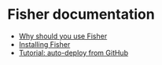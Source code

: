 # Fisher documentation

- [Why should you use Fisher](why.md)
- [Installing Fisher](install.md)
- [Tutorial: auto-deploy from GitHub](tutorial.md)
